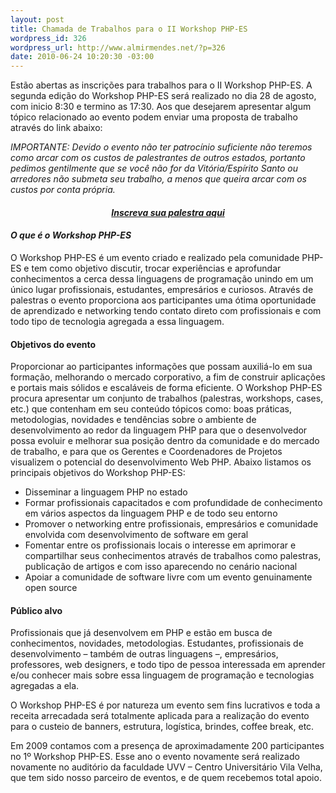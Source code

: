 ```yaml
--- 
layout: post
title: Chamada de Trabalhos para o II Workshop PHP-ES
wordpress_id: 326
wordpress_url: http://www.almirmendes.net/?p=326
date: 2010-06-24 10:20:30 -03:00
---
```

Estão abertas as inscrições para trabalhos para o II Workshop PHP-ES. A segunda edição do Workshop PHP-ES será realizado no dia 28 de agosto, com inicio 8:30 e termino as 17:30. Aos que desejarem apresentar algum tópico relacionado ao evento podem enviar uma proposta de trabalho através do link abaixo:

<em>IMPORTANTE: Devido o evento não ter patrocínio suficiente não teremos como arcar com os custos de palestrantes de outros estados, portanto pedimos gentilmente que se você não for da Vitória/Espírito Santo ou arredores não submeta seu trabalho, a menos que queira arcar com os custos por conta própria.</em>
<h4 style="text-align: center;"><a title="II Workshop PHP-ES" href="http://spreadsheets.google.com/viewform?hl=en&amp;pli=1&amp;formkey=dGFnYXd5NnY4WENPMDlqQk9hZ2Y5SGc6MQ#gid=0" target="_blank"><em>Inscreva sua palestra aqui</em></a></h4>
<h4><em>O que é o Workshop PHP-ES﻿</em></h4>
O Workshop PHP-ES é um evento criado e realizado pela comunidade PHP-ES e tem como objetivo discutir, trocar experiências e aprofundar conhecimentos a cerca dessa linguagens de programação unindo em um único lugar profissionais, estudantes, empresários e curiosos. Através de palestras o evento proporciona aos participantes uma ótima oportunidade de aprendizado e networking tendo contato direto com profissionais e com todo tipo de tecnologia agregada a essa linguagem.
<h4>Objetivos do evento</h4>
Proporcionar ao participantes informações que possam auxiliá-lo em sua formação, melhorando o mercado corporativo, a fim de construir aplicações e portais mais sólidos e escaláveis de forma eficiente. O Workshop PHP-ES procura apresentar um conjunto de trabalhos (palestras, workshops, cases, etc.) que contenham em seu conteúdo tópicos como: boas práticas, metodologias,  novidades e tendências sobre o ambiente de desenvolvimento ao redor da linguagem PHP para que o desenvolvedor possa evoluir e melhorar sua posição dentro da comunidade e do mercado de trabalho, e para que os Gerentes e Coordenadores de Projetos visualizem o potencial do desenvolvimento Web PHP. Abaixo listamos os principais objetivos do Workshop PHP-ES:
<ul>
	<li> Disseminar a linguagem PHP no estado</li>
	<li>Formar profissionais capacitados e com profundidade de conhecimento em vários aspectos da linguagem PHP e de todo seu entorno</li>
	<li>Promover o networking entre profissionais, empresários e comunidade envolvida com desenvolvimento de software em geral</li>
	<li>Fomentar entre os profissionais locais o interesse em aprimorar e compartilhar seus conhecimentos através de trabalhos como palestras, publicação de artigos e com isso aparecendo no cenário nacional</li>
	<li>Apoiar a comunidade de software livre com um evento genuinamente open source</li>
</ul>
<h4>Público alvo</h4>
Profissionais que já desenvolvem em PHP e estão em busca de conhecimentos, novidades, metodologias. Estudantes, profissionais de desenvolvimento – também de outras linguagens –, empresários, professores, web designers, e todo tipo de pessoa interessada em aprender e/ou conhecer mais sobre essa linguagem de programação e tecnologias agregadas a ela.

O Workshop PHP-ES é por natureza um evento sem fins lucrativos e toda a receita arrecadada será totalmente aplicada para a realização do evento para o custeio de banners, estrutura, logística, brindes, coffee break, etc.

Em 2009 contamos com a presença de aproximadamente 200 participantes no 1º Workshop PHP-ES. Esse ano o evento novamente será realizado novamente no auditório da faculdade UVV – Centro Universitário Vila Velha, que tem sido nosso parceiro de eventos, e de quem recebemos total apoio.
